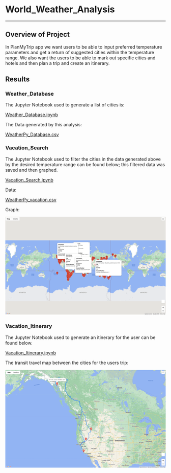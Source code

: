 # World_Weather_Analysis
---
## Overview of Project
In PlanMyTrip app we want users to be able to input preferred temperature parameters and get a return of suggested cities within the temperature range. 
We also want the users to be able to mark out specific cities and hotels and then plan a trip and create an itinerary.

## Results

### Weather_Database

The Jupyter Notebook used to generate a list of cities is:

[Weather_Database.ipynb](https://github.com/gopivasanth/World_Weather_Analysis/blob/c137eed1f0593951f7bce68f290f78377b1c2b53/Weather_Database/Weather_Database.ipynb)

The Data generated by this analysis:

[WeatherPy_Database.csv](https://github.com/gopivasanth/World_Weather_Analysis/blob/c137eed1f0593951f7bce68f290f78377b1c2b53/Weather_Database/WeatherPy_Database.csv)

### Vacation_Search

The Jupyter Notebook used to filter the cities in the data generated above by the desired temperature range can be found below; this filtered data was saved and then graphed. 

[Vacation_Search.ipynb](https://github.com/gopivasanth/World_Weather_Analysis/blob/c137eed1f0593951f7bce68f290f78377b1c2b53/Vacation%20Search/Vacation_Search.ipynb)

Data:

[WeatherPy_vacation.csv](https://github.com/gopivasanth/World_Weather_Analysis/blob/c137eed1f0593951f7bce68f290f78377b1c2b53/Vacation%20Search/weatherpy_vacation.csv)

Graph:

![WeatherPy_vacation_map.PNG](https://github.com/gopivasanth/World_Weather_Analysis/blob/c137eed1f0593951f7bce68f290f78377b1c2b53/Vacation%20Search/Vacation_Search.png)

### Vacation_Itinerary

The Jupyter Notebook used to generate an itinerary for the user can be found below.

[Vacation_Itinerary.ipynb](https://github.com/gopivasanth/World_Weather_Analysis/blob/c137eed1f0593951f7bce68f290f78377b1c2b53/Vacation%20Itinerary/Vacation_Itinerary.ipynb)

The transit travel map between the cities for the users trip:

![WeatherPy_travel_map.PNG](https://github.com/gopivasanth/World_Weather_Analysis/blob/c137eed1f0593951f7bce68f290f78377b1c2b53/Vacation%20Itinerary/vacation_itinerary.png)
